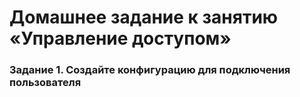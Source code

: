 # Домашнее задание к занятию «Управление доступом»
### Задание 1. Создайте конфигурацию для подключения пользователя

